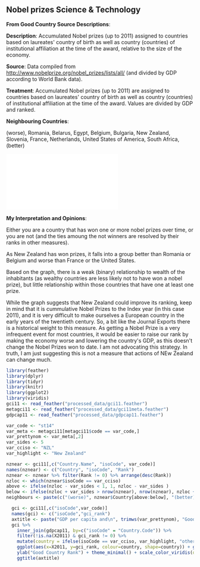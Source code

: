 




## Nobel prizes Science & Technology

**From Good Country Source Descriptions**:

**Description**: Accumulated Nobel prizes (up to 2011) assigned to countries based on laureates' country of birth as well as country (countries) of institutional affiliation at the time of the award, relative to the size of the economy.

**Source**: Data compiled from http://www.nobelprize.org/nobel_prizes/lists/all/ (and divided by GDP according to World Bank data).

**Treatment**: Accumulated Nobel prizes (up to 2011) are assigned to countries based on laureates' country of birth as well as country (countries) of institutional affiliation at the time of the award. Values are divided by GDP and ranked.

**Neighbouring Countries**:




(worse), Romania, Belarus, Egypt, Belgium, Bulgaria, New Zealand, Slovenia, France, Netherlands, United States of America, South Africa, (better)



![](c014_st14_files/figure-latex/unnamed-chunk-6-1.pdf)<!-- --> 

**My Interpretation and Opinions**:


Either you are a country that has won one or more nobel prizes over time, or you are not (and the ties amoung the not winners are resolved by their ranks in other measures).

As New Zealand has won prizes, it falls into a group better than Romania or Belgium and worse than France or the United States.

Based on the graph, there is a weak (binary) relationship to wealth of the inhabitants (as wealthy countries are less likely not to have won a nobel prize), but little relationship within those countries that have one at least one prize.

While the graph suggests that New Zealand could improve its ranking, keep in mind that it is cummulative Nobel Prizes to the Index year (in this case 2011), and it is very difficult to make ourselves a European country in the early years of the twentieth century. So, a bit like the Journal Exports there is a historical weight to this measure. As getting a Nobel Prize is a very infrequent event for most countries, it would be easier to raise our rank by making the economy worse and lowering the country's GDP, as this doesn't change the Nobel Prizes won to date. I am not advocating this strategy. In truth, I am just suggesting this is not a measure that actions of NEw Zealand can change much.




```r
library(feather)
library(dplyr)
library(tidyr)
library(knitr)
library(ggplot2)
library(viridis)
gci11 <- read_feather("processed_data/gci11.feather")
metagci11 <- read_feather("processed_data/gci11meta.feather")
gdpcap11 <- read_feather("processed_data/gdpcap11.feather")
```


```r
var_code <- "st14"
var_meta <- metagci11[metagci11$code == var_code,]
var_prettynom <- var_meta[,2]
var_sides <- 5
var_cciso <- "NZL"
var_highlight <- "New Zealand"
```



```r
nznear <- gci11[,c("Country.Name", "isoCode", var_code)]
names(nznear) <- c("Country", "isoCode", "Rank")
nznear <- nznear %>% filter(Rank != 0) %>% arrange(desc(Rank))
nzloc <- which(nznear$isoCode == var_cciso)
above <- ifelse(nzloc - var_sides < 1, 1, nzloc - var_sides )
below <- ifelse(nzloc + var_sides > nrow(nznear), nrow(nznear), nzloc + var_sides )
neighbours <- paste(c("(worse)", nznear$Country[above:below], "(better)"),collapse=", ")
```



```r
  gci <- gci11[,c("isoCode",var_code)]
  names(gci) <- c("isoCode","gci_rank")
  axtitle <- paste("GDP per capita and\n", trimws(var_prettynom), "Good Country Rank")
  gci %>%
    inner_join(gdpcap11, by=c("isoCode" = "Country.Code")) %>%
    filter(!is.na(X2011) & gci_rank != 0) %>% 
    mutate(country = ifelse(isoCode == var_cciso, var_highlight, "other")) %>%
    ggplot(aes(x=X2011, y=gci_rank, colour=country, shape=country)) + geom_point() + xlab("GDP per capita 2011") +
    ylab("Good Country Rank") + theme_minimal() + scale_color_viridis(discrete=TRUE, begin=0, end=0.9) +
    ggtitle(axtitle)
```
